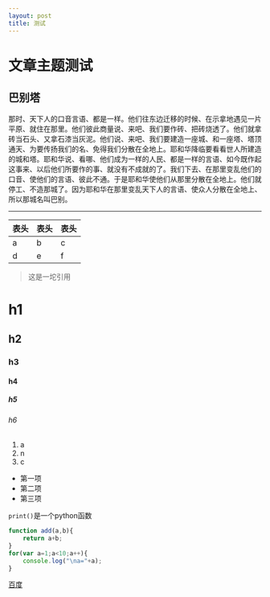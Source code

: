```yaml
---
layout: post
title: 测试
---
```


# 文章主题测试

## 巴别塔

那时、天下人的口音言语、都是一样。他们往东边迁移的时候、在示拿地遇见一片平原、就住在那里。他们彼此商量说、来吧、我们要作砖、把砖烧透了。他们就拿砖当石头、又拿石漆当灰泥。他们说、来吧、我们要建造一座城、和一座塔、塔顶通天、为要传扬我们的名、免得我们分散在全地上。耶和华降临要看看世人所建造的城和塔。耶和华说、看哪、他们成为一样的人民、都是一样的言语、如今既作起这事来、以后他们所要作的事、就没有不成就的了。我们下去、在那里变乱他们的口音、使他们的言语、彼此不通。于是耶和华使他们从那里分散在全地上。他们就停工、不造那城了。因为耶和华在那里变乱天下人的言语、使众人分散在全地上、所以那城名叫巴别。

-----------

| 表头 | 表头 | 表头 |
| ---- | ---- | ---- |
| a | b | c |
| d | e | f |

> 这是一坨引用

# h1
## h2
### h3
#### h4
##### h5
###### h6

1. a
2. n
3. c


* 第一项
* 第二项
* 第三项

`print()`是一个python函数

```javascript
function add(a,b){
    return a+b;
}
for(var a=1;a<10;a++){
    console.log("\na="+a);
}
```

[百度](http://www.baidu.com)
